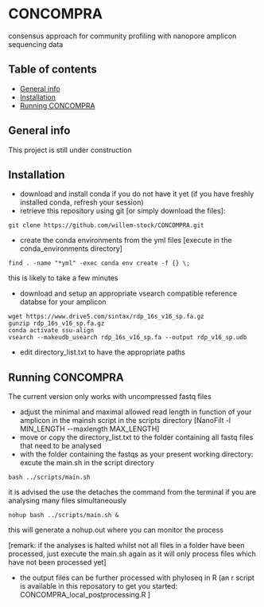 # CONCOMPRA
consensus approach for community profiling with nanopore amplicon sequencing data

## Table of contents
* [General info](#general-info)
* [Installation](#installation)
* [Running CONCOMPRA](#running-concompra)



## General info
This project is still under construction

## Installation

* download and install conda if you do not have it yet (if you have freshly installed conda, refresh your session)
* retrieve this repository using git [or simply download the files]:
```
git clone https://github.com/willem-stock/CONCOMPRA.git
```
* create the conda environments from the yml files
[execute in  the conda_environments directory]
```
find . -name "*yml" -exec conda env create -f {} \;
```
this is likely to take a few minutes

* download and setup an appropriate vsearch compatible reference databse for your amplicon  

```
wget https://www.drive5.com/sintax/rdp_16s_v16_sp.fa.gz
gunzip rdp_16s_v16_sp.fa.gz
conda activate ssu-align
vsearch --makeudb_usearch rdp_16s_v16_sp.fa --output rdp_v16_sp.udb
```

* edit directory_list.txt to have the appropriate paths 

## Running CONCOMPRA

The current version only works with uncompressed fastq files

* adjust the minimal and maximal allowed read length in function of your amplicon in the mainsh script in the scripts directory [NanoFilt  -l MIN_LENGTH --maxlength MAX_LENGTH]
* move or copy the directory_list.txt to the folder containing all fastq files that need to be analysed
* with the folder containing the fastqs as your present working directory: excute the main.sh in the script directory 

```
bash ../scripts/main.sh
```
it is advised the use the detaches the command from the terminal if you are analysing many files simultaneously

```
nohup bash ../scripts/main.sh &
```

this will generate a nohup.out where you can monitor the process

[remark: if the analyses is halted whilst not all files in a folder have been processed, just execute the main.sh again as it will only process files which have not been processed yet]

* the output files can be further processed with phyloseq in R (an r script is available in this reposatory to get you started: CONCOMPRA_local_postprocessing.R ]
